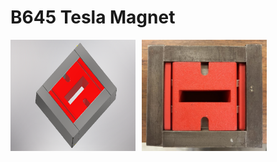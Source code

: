 # B645 Tesla Magnet

<div style="display: flex;">
  <img src="magnet645.PNG" alt="Description of image 1" style="margin-right: 10px;" width="200">
  <img src="b645magnet_proto.jpg" alt="Description of image 2" width="200">
</div>
